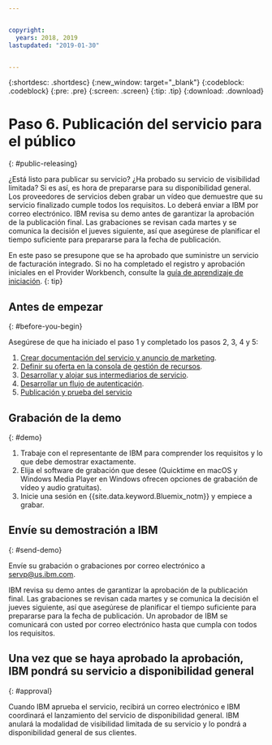 ```yaml
---


copyright:
  years: 2018, 2019 
lastupdated: "2019-01-30"


---
```


{:shortdesc: .shortdesc}
{:new_window: target="_blank"}
{:codeblock: .codeblock}
{:pre: .pre}
{:screen: .screen}
{:tip: .tip}
{:download: .download}

# Paso 6. Publicación del servicio para el público
{: #public-releasing}

¿Está listo para publicar su servicio? ¿Ha probado su servicio de visibilidad limitada? Si es así, es hora de prepararse para su disponibilidad general. Los proveedores de servicios deben grabar un vídeo que demuestre que su servicio finalizado cumple todos los requisitos. Lo deberá enviar a IBM por correo electrónico. IBM revisa su demo antes de garantizar la aprobación de la publicación final. Las grabaciones se revisan cada martes y se comunica la decisión el jueves siguiente, así que asegúrese de planificar el tiempo suficiente para prepararse para la fecha de publicación.

En este paso se presupone que se ha aprobado que suministre un servicio de facturación integrado. Si no ha completado el registro y aprobación iniciales en el Provider Workbench, consulte la [guía de aprendizaje de iniciación](/docs/third-party?topic=third-party-get-started#get-started).
{: tip}

## Antes de empezar
{: #before-you-begin}

Asegúrese de que ha iniciado el paso 1 y completado los pasos 2, 3, 4 y 5:
1. [Crear documentación del servicio y anuncio de marketing](/docs/third-party?topic=third-party-content-tasks#content-tasks).
2. [Definir su oferta en la consola de gestión de recursos](/docs/third-party?topic=third-party-step2-define#step2-define).
3. [Desarrollar y alojar sus intermediarios de servicio](/docs/third-party?topic=third-party-step3-osb#step3-osb).
4. [Desarrollar un flujo de autenticación](/docs/third-party?topic=third-party-step4-iam#step4-iam).
5. [Publicación y prueba del servicio](/docs/third-party?topic=third-party-step5-pubtest#step5-pubtest)


## Grabación de la demo
{: #demo}

1. Trabaje con el representante de IBM para comprender los requisitos y lo que debe demostrar exactamente.
2. Elija el software de grabación que desee (Quicktime en macOS y Windows Media Player en Windows ofrecen opciones de grabación de vídeo y audio gratuitas).
3. Inicie una sesión en {{site.data.keyword.Bluemix_notm}} y empiece a grabar.

## Envíe su demostración a IBM
{: #send-demo}

Envíe su grabación o grabaciones por correo electrónico a servp@us.ibm.com.

IBM revisa su demo antes de garantizar la aprobación de la publicación final. Las grabaciones se revisan cada martes y se comunica la decisión el jueves siguiente, así que asegúrese de planificar el tiempo suficiente para prepararse para la fecha de publicación. Un aprobador de IBM se comunicará con usted por correo electrónico hasta que cumpla con todos los requisitos.

## Una vez que se haya aprobado la aprobación, IBM pondrá su servicio a disponibilidad general
{: #approval}

Cuando IBM aprueba el servicio, recibirá un correo electrónico e IBM coordinará el lanzamiento del servicio de disponibilidad general. IBM anulará la modalidad de visibilidad limitada de su servicio y lo pondrá a disponibilidad general de sus clientes.

